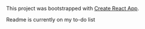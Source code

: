 This project was bootstrapped with [Create React App](https://github.com/facebookincubator/create-react-app).

Readme is currently on my to-do list
